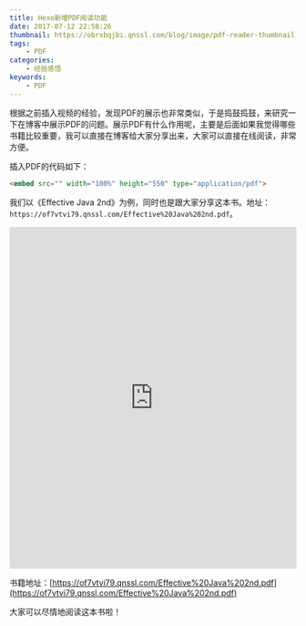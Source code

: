```yaml
---
title: Hexo新增PDF阅读功能
date: 2017-07-12 22:58:26
thumbnail: https://obrxbqjbi.qnssl.com/blog/image/pdf-reader-thumbnail.png
tags: 
	- PDF
categories:
	- 经验感悟
keywords:
	- PDF
---
```

根据之前插入视频的经验，发现PDF的展示也非常类似，于是捣鼓捣鼓，来研究一下在博客中展示PDF的问题。展示PDF有什么作用呢，主要是后面如果我觉得哪些书籍比较重要，我可以直接在博客给大家分享出来，大家可以直接在线阅读，非常方便。

插入PDF的代码如下：

``` html
<embed src="" width="100%" height="550" type="application/pdf">
```

我们以《Effective Java 2nd》为例，同时也是跟大家分享这本书。地址：`https://of7vtvi79.qnssl.com/Effective%20Java%202nd.pdf`。

<embed src="https://of7vtvi79.qnssl.com/Effective%20Java%202nd.pdf" width="100%" height="600" type="application/pdf">

书籍地址：[https://of7vtvi79.qnssl.com/Effective%20Java%202nd.pdf](https://of7vtvi79.qnssl.com/Effective%20Java%202nd.pdf)

大家可以尽情地阅读这本书啦！